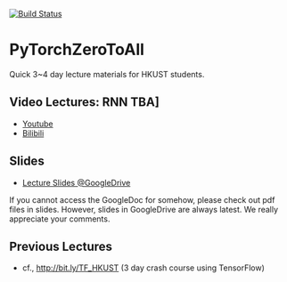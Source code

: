 [![Build Status](https://travis-ci.org/hunkim/PythonZeroToAll.svg?branch=master)](https://travis-ci.org/hunkim/PythonZeroToAll)

# PyTorchZeroToAll
Quick 3~4 day lecture materials for HKUST students.

## Video Lectures: RNN TBA]
* [Youtube](http://bit.ly/PyTorchVideo)
* [Bilibili](https://www.bilibili.com/video/av15823922/)

## Slides
* [Lecture Slides @GoogleDrive](http://bit.ly/PyTorchZeroAll)

If you cannot access the GoogleDoc for somehow, please check out pdf files in slides. However, slides in GoogleDrive are always latest. We really appreciate your comments.

## Previous Lectures 
* cf., http://bit.ly/TF_HKUST (3 day crash course using TensorFlow)
